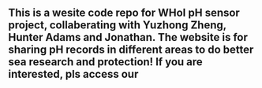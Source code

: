
## This is a wesite code repo for WHoI pH sensor project, collaberating with Yuzhong Zheng, Hunter Adams and Jonathan. The website is for sharing pH records in different areas to do better sea research and protection! If you are interested, pls access our
